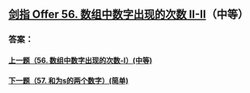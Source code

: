 ## [剑指 Offer 56. 数组中数字出现的次数 II-II](https://leetcode-cn.com/problems/merge-two-sorted-lists/)（中等）





### 答案：



#### [上一题（56. 数组中数字出现的次数-I）(中等)](https://github.com/sdwwld/leetCode/blob/master/src/main/java/com/wld/java/offer/剑指Offer56-I.md)

#### [下一题（57. 和为s的两个数字）(简单)](https://github.com/sdwwld/leetCode/blob/master/src/main/java/com/wld/java/offer/剑指Offer57.md)